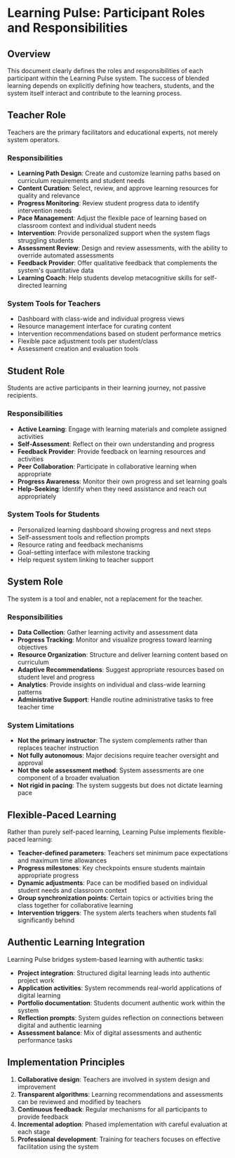 # Learning Pulse: Participant Roles and Responsibilities

## Overview

This document clearly defines the roles and responsibilities of each participant within the Learning Pulse system. The success of blended learning depends on explicitly defining how teachers, students, and the system itself interact and contribute to the learning process.

## Teacher Role

Teachers are the primary facilitators and educational experts, not merely system operators.

### Responsibilities
- **Learning Path Design**: Create and customize learning paths based on curriculum requirements and student needs
- **Content Curation**: Select, review, and approve learning resources for quality and relevance
- **Progress Monitoring**: Review student progress data to identify intervention needs
- **Pace Management**: Adjust the flexible pace of learning based on classroom context and individual student needs
- **Intervention**: Provide personalized support when the system flags struggling students
- **Assessment Review**: Design and review assessments, with the ability to override automated assessments
- **Feedback Provider**: Offer qualitative feedback that complements the system's quantitative data
- **Learning Coach**: Help students develop metacognitive skills for self-directed learning

### System Tools for Teachers
- Dashboard with class-wide and individual progress views
- Resource management interface for curating content
- Intervention recommendations based on student performance metrics
- Flexible pace adjustment tools per student/class
- Assessment creation and evaluation tools

## Student Role

Students are active participants in their learning journey, not passive recipients.

### Responsibilities
- **Active Learning**: Engage with learning materials and complete assigned activities
- **Self-Assessment**: Reflect on their own understanding and progress
- **Feedback Provider**: Provide feedback on learning resources and activities
- **Peer Collaboration**: Participate in collaborative learning when appropriate
- **Progress Awareness**: Monitor their own progress and set learning goals
- **Help-Seeking**: Identify when they need assistance and reach out appropriately

### System Tools for Students
- Personalized learning dashboard showing progress and next steps
- Self-assessment tools and reflection prompts
- Resource rating and feedback mechanisms
- Goal-setting interface with milestone tracking
- Help request system linking to teacher support

## System Role

The system is a tool and enabler, not a replacement for the teacher.

### Responsibilities
- **Data Collection**: Gather learning activity and assessment data
- **Progress Tracking**: Monitor and visualize progress toward learning objectives
- **Resource Organization**: Structure and deliver learning content based on curriculum
- **Adaptive Recommendations**: Suggest appropriate resources based on student level and progress
- **Analytics**: Provide insights on individual and class-wide learning patterns
- **Administrative Support**: Handle routine administrative tasks to free teacher time

### System Limitations
- **Not the primary instructor**: The system complements rather than replaces teacher instruction
- **Not fully autonomous**: Major decisions require teacher oversight and approval
- **Not the sole assessment method**: System assessments are one component of a broader evaluation
- **Not rigid in pacing**: The system suggests but does not dictate learning pace

## Flexible-Paced Learning

Rather than purely self-paced learning, Learning Pulse implements flexible-paced learning:

- **Teacher-defined parameters**: Teachers set minimum pace expectations and maximum time allowances
- **Progress milestones**: Key checkpoints ensure students maintain appropriate progress
- **Dynamic adjustments**: Pace can be modified based on individual student needs and classroom context
- **Group synchronization points**: Certain topics or activities bring the class together for collaborative learning
- **Intervention triggers**: The system alerts teachers when students fall significantly behind

## Authentic Learning Integration

Learning Pulse bridges system-based learning with authentic tasks:

- **Project integration**: Structured digital learning leads into authentic project work
- **Application activities**: System recommends real-world applications of digital learning
- **Portfolio documentation**: Students document authentic work within the system
- **Reflection prompts**: System guides reflection on connections between digital and authentic learning
- **Assessment balance**: Mix of digital assessments and authentic performance tasks

## Implementation Principles

1. **Collaborative design**: Teachers are involved in system design and improvement
2. **Transparent algorithms**: Learning recommendations and assessments can be reviewed and modified by teachers
3. **Continuous feedback**: Regular mechanisms for all participants to provide feedback
4. **Incremental adoption**: Phased implementation with careful evaluation at each stage
5. **Professional development**: Training for teachers focuses on effective facilitation using the system